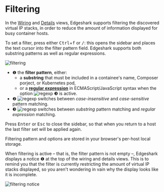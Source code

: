 # Filtering

In the [Wiring](wiring) and [Details](details) views, Edgeshark supports
filtering the discovered virtual IP stacks, in order to reduce the amount of
information displayed for busy container hosts.

To set a filter, press either <nobr><kbd>Ctrl</kbd>+<kbd>f</kbd></nobr> or
<kbd>/</kbd>: this opens the sidebar and places the text cursor into the filter
pattern field. Edgeshark supports both substring patterns as well as regular
expressions.

![filtering](_images/filtering.png ':class=scrshot')

- ❶ the **filter pattern**, either:
  - a **substring** that must be included in a containee's name, Composer
    porject, or Kubernetes pod,
  - or a [**regular expression**](https://regex101.com/) in
    ECMAScript/JavaScript syntax when the option
    ![regexp](_media/icons/Regexp.svg ':class=mdicon :no-zoom') ❸ is active.
- ❷ ![regexp](_media/icons/Case.svg ':class=mdicon :no-zoom') switches
    between _case-insensitive_ and _case-sensitive_ pattern matching.
- ❸ ![regexp](_media/icons/Regexp.svg ':class=mdicon :no-zoom') switches between
  _substring_ pattern matching and _regular expression_ matching.

Press <kbd>Enter</kbd> or <kbd>Esc</kbd> to close the sidebar, so that when you
return to a host the last filter set will be applied again.

Filtering pattern and options are stored in your browser's per-host local
storage.

When filtering is active – that is, the filter pattern is not empty –, Edgeshark
displays a notice ❶ at the top of the wiring and details views. This is to
remind you that the filter is currently restricting the amount of virtual IP
stacks displayed, so you aren't wondering in vain why the display looks like it
is incomplete. 

![filtering notice](_images/filtering-notice.png ':class=scrshot')

